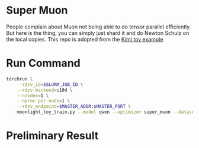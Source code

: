 # Super Muon
People complain about Muon not being able to do tensor parallel efficiently. But here is the thing, you can simply just shard it and do Newton Schulz on the local copies.
This repo is adopted from the [Kimi toy example](https://github.com/MoonshotAI/Moonlight/blob/master/examples/toy_train.py)

# Run Command
```bash
torchrun \
    --rdzv_id=$SLURM_JOB_ID \
    --rdzv-backend=c10d \
    --nnodes=1 \
    --nproc-per-node=1 \
    --rdzv_endpoint=$MASTER_ADDR:$MASTER_PORT \
    moonlight_toy_train.py --model qwen --optimizer super_muon --dataset openwebtext-100k --hidden_size 896 --lr 1e-3 --run_name super_muon
```

# Preliminary Result
